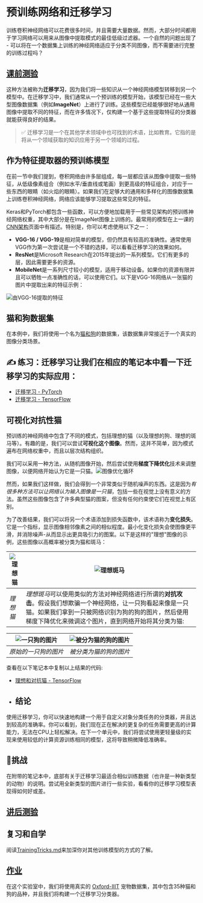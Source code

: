 # 预训练网络和迁移学习

训练卷积神经网络可以花费很多时间，并且需要大量数据。然而，大部分时间都用于学习网络可以用来从图像中提取模式的最佳低级过滤器。一个自然的问题出现了 - 可以将在一个数据集上训练的神经网络适应于分类不同图像，而不需要进行完整的训练过程吗？

## [课前测验](https://red-field-0a6ddfd03.1.azurestaticapps.net/quiz/108)

这种方法被称为**迁移学习**，因为我们将一些知识从一个神经网络模型转移到另一个模型中。在迁移学习中，我们通常从一个预训练的模型开始，该模型已经在一些大型图像数据集（例如**ImageNet**）上进行了训练。这些模型已经能够很好地从通用图像中提取不同的特征，而在许多情况下，仅构建一个基于这些提取特征的分类器就能获得良好的结果。

> ✅ 迁移学习是一个在其他学术领域中也可找到的术语，比如教育。它指的是将从一个领域获取的知识应用于另一个领域的过程。

## 作为特征提取器的预训练模型

在前一节中我们提到，卷积网络由许多层组成，每一层都应该从图像中提取一些特征，从低级像素组合（例如水平/垂直线或笔画）到更高级的特征组合，对应于一些东西的眼睛（如火焰的眼睛）。如果我们在足够大的通用和多样化的图像数据集上训练卷积神经网络，网络应该能够学习提取这些常见的特征。

Keras和PyTorch都包含一些函数，可以方便地加载用于一些常见架构的预训练神经网络权重，其中大部分是在ImageNet图像上训练的。最常用的模型在上一课的[CNN架构](../07-ConvNets/CNN_Architectures.md)页面中有描述。特别是，你可以考虑使用以下之一：

* **VGG-16 / VGG-19**是相对简单的模型，但仍然具有较高的准确性。通常使用VGG作为第一次尝试是一个不错的选择，可以看看迁移学习的效果如何。
* **ResNet**是Microsoft Research在2015年提出的一系列模型。它们有更多的层，因此需要更多的资源。
* **MobileNet**是一系列尺寸较小的模型，适用于移动设备。如果你的资源有限并且可以牺牲一点准确性的话，可以使用它们。以下是VGG-16网络从一张猫的图片中提取出来的特征示例：

![由VGG-16提取的特征](images/features.png)

## 猫和狗数据集

在本例中，我们将使用一个名为[猫和狗](https://www.microsoft.com/download/details.aspx?id=54765&WT.mc_id=academic-77998-cacaste)的数据集，该数据集非常接近于一个真实的图像分类场景。

## ✍️ 练习：迁移学习让我们在相应的笔记本中看一下迁移学习的实际应用：

* [迁移学习 - PyTorch](TransferLearningPyTorch.ipynb)
* [迁移学习 - TensorFlow](TransferLearningTF.ipynb)

## 可视化对抗性猫

预训练的神经网络中包含了不同的模式，包括理想的猫（以及理想的狗、理想的斑马等）。有趣的是，我们可以尝试**可视化这个图像**。然而，这并不简单，因为模式遍布在网络权重中，而且以层次结构组织。

我们可以采用一种方法，从随机图像开始，然后尝试使用**梯度下降优化**技术来调整图像，以便网络开始认为它是一只猫。![图像优化循环](images/ideal-cat-loop.png)

然而，如果我们这样做，我们会得到一个非常类似于随机噪声的东西。这是因为*有很多种方法可以让网络认为输入图像是一只猫*，包括一些在视觉上没有意义的方法。虽然这些图像包含了许多典型猫的图案，但没有任何约束使它们在视觉上有区别。

为了改善结果，我们可以将另一个术语添加到损失函数中，该术语称为**变化损失**。它是一个指标，显示图像相邻像素之间的相似程度。最小化变化损失会使图像更平滑，并消除噪声-从而显示出更具吸引力的图案。以下是这样的"理想"图像的示例，这些图像以高概率被分类为猫和斑马：

![理想猫](images/ideal-cat.png) | ![理想斑马](images/ideal-zebra.png)
-----|-----
 *理想猫* | *理想斑马*可以使用类似的方法对神经网络进行所谓的**对抗攻击**。假设我们想欺骗一个神经网络，让一只狗看起来像是一只猫。如果我们拿到一只被网络识别为狗的狗的图片，然后使用梯度下降优化来微调这个图片，直到网络开始将其分类为猫:

![一只狗的图片](images/original-dog.png) | ![被分为猫的狗的图片](images/adversarial-dog.png)
-----|-----
*原始的一只狗的图片* | *被分类为猫的狗的图片*

查看在以下笔记本中复制以上结果的代码:

* [理想和对抗猫 - TensorFlow](AdversarialCat_TF.ipynb)
* ## 结论

使用迁移学习，你可以快速地构建一个用于自定义对象分类任务的分类器，并且达到较高的准确率。你可以看到，我们现在正在解决的更复杂的任务需要更高的计算能力，无法在CPU上轻松解决。在下一个单元中，我们将尝试使用更轻量级的实现来使用较低的计算资源训练相同的模型，这将导致稍微降低准确率。

## 🚀挑战

在附带的笔记本中，底部有关于迁移学习最适合相似训练数据（也许是一种新类型的动物）的说明。尝试用全新类型的图片进行一些实验，看看你的迁移学习模型表现得如何好或差。

## [讲后测验](https://red-field-0a6ddfd03.1.azurestaticapps.net/quiz/208)

## 复习和自学

阅读[TrainingTricks.md](TrainingTricks.md)来加深你对其他训练模型的方式的了解。

## [作业](lab/README.md)

在这个实验室中，我们将使用真实的 [Oxford-IIIT](https://www.robots.ox.ac.uk/~vgg/data/pets/) 宠物数据集，其中包含35种猫和狗的品种，并且我们将构建一个迁移学习分类器。